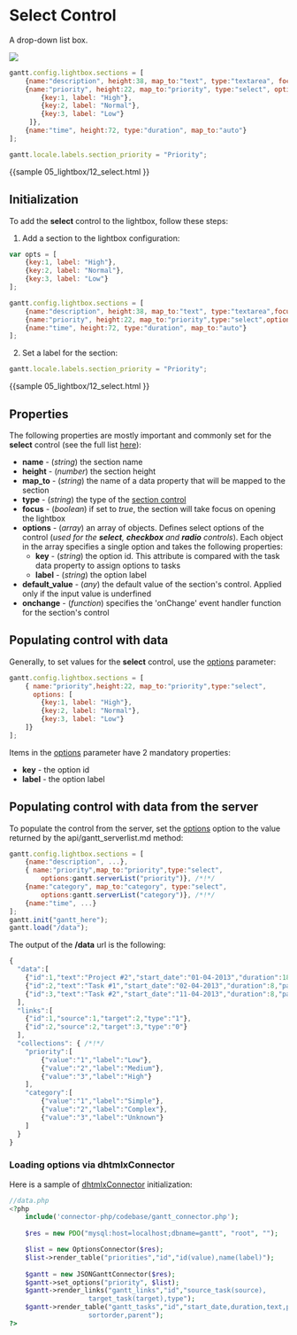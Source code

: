 Select Control
=========================

A drop-down list box.

<img src="desktop/select_control.png"/>

~~~js
gantt.config.lightbox.sections = [
	{name:"description", height:38, map_to:"text", type:"textarea", focus:true},
    {name:"priority", height:22, map_to:"priority", type:"select", options: [ /*!*/
    	{key:1, label: "High"},                                               /*!*/
    	{key:2, label: "Normal"},                                             /*!*/
        {key:3, label: "Low"}                                                 /*!*/
     ]},                                                                      /*!*/
    {name:"time", height:72, type:"duration", map_to:"auto"}
];

gantt.locale.labels.section_priority = "Priority";
~~~

{{sample
	05_lightbox/12_select.html
}}

Initialization
-------------------

To add the **select** control to the lightbox, follow these steps:

1) Add a section to the lightbox configuration:

~~~js
var opts = [
	{key:1, label: "High"},                                            
    {key:2, label: "Normal"},                                         
    {key:3, label: "Low"}                                            
];

gantt.config.lightbox.sections = [
	{name:"description", height:38, map_to:"text", type:"textarea",focus:true},
    {name:"priority", height:22, map_to:"priority",type:"select",options:opts},      /*!*/                                                                 
    {name:"time", height:72, type:"duration", map_to:"auto"}
];
~~~

2) Set a label for the section:

~~~js
gantt.locale.labels.section_priority = "Priority";
~~~
	
        
{{sample
	05_lightbox/12_select.html
}}


Properties
-------------

The following properties are mostly important and commonly set for the **select** control (see the full list [here](api/gantt_lightbox_config.md)):

- **name** - (*string*) the section name 
- **height** - (*number*) the section height
- **map_to** - (*string*) the name of a data property that will be mapped to the section
- **type** - (*string*) the type of the [section control](desktop/default_edit_form.md#lightboxcontrols)
- **focus** - (*boolean*) if set to *true*, the section will take focus on opening the lightbox
- **options** - (*array*) an array of objects. Defines select options of the control (*used for the **select**, **checkbox**  and **radio**  controls*). Each object in the array specifies a single option and takes
the following properties:
	- **key** - (*string*) the option id. This attribute is compared with the task data property to assign options to tasks
	- **label** - (*string*) the option label
- **default_value** - (*any*) the default value of the section's control. Applied only if the input value is underfined	
- **onchange** - (*function*) specifies the 'onChange' event handler function for the section's control 


Populating control with data
-------------------------------

Generally, to set values for the **select** control, use the [options](api/gantt_lightbox_config.md) parameter:

~~~js
gantt.config.lightbox.sections = [
    { name:"priority",height:22, map_to:"priority",type:"select",
      options: [ 
		{key:1, label: "High"},                                               
    	{key:2, label: "Normal"},                                             
        {key:3, label: "Low"}                                                
    ]}                                                                    
];
~~~

Items in the [options](api/gantt_lightbox_config.md) parameter have 2 mandatory properties:

- **key** - the option id
- **label** - the option label


Populating control with data from the server
---------------------------------------------

To populate the control from the server, set the [options](api/gantt_lightbox_config.md) option to the value returned by the api/gantt_serverlist.md method:

~~~js
gantt.config.lightbox.sections = [
	{name:"description", ...},
	{ name:"priority",map_to:"priority",type:"select",
		options:gantt.serverList("priority")}, /*!*/
	{name:"category", map_to:"category", type:"select", 
		options:gantt.serverList("category")}, /*!*/
	{name:"time", ...}
];
gantt.init("gantt_here");
gantt.load("/data");
~~~

The output of the **/data** url is the following:

~~~js
{
  "data":[
	{"id":1,"text":"Project #2","start_date":"01-04-2013","duration":18,"parent":0},
	{"id":2,"text":"Task #1","start_date":"02-04-2013","duration":8,"parent":1},
	{"id":3,"text":"Task #2","start_date":"11-04-2013","duration":8,"parent":1}
  ],
  "links":[
	{"id":1,"source":1,"target":2,"type":"1"},
	{"id":2,"source":2,"target":3,"type":"0"}
  ],
  "collections": { /*!*/
	"priority":[
		{"value":"1","label":"Low"},
		{"value":"2","label":"Medium"},
		{"value":"3","label":"High"}
	],
	"category":[
		{"value":"1","label":"Simple"},
		{"value":"2","label":"Complex"},
		{"value":"3","label":"Unknown"}
	]
  }
}
~~~

### Loading options via dhtmlxConnector

Here is a sample of [dhtmlxConnector](desktop/howtostart_connector.md) initialization:

~~~php
//data.php
<?php
	include('connector-php/codebase/gantt_connector.php');
 
	$res = new PDO("mysql:host=localhost;dbname=gantt", "root", "");

	$list = new OptionsConnector($res);
	$list->render_table("priorities","id","id(value),name(label)");
    
	$gantt = new JSONGanttConnector($res);
    $gantt->set_options("priority", $list);
	$gantt->render_links("gantt_links","id","source_task(source),
                    target_task(target),type");    
	$gantt->render_table("gantt_tasks","id","start_date,duration,text,progress,
                    sortorder,parent");
?>
~~~


